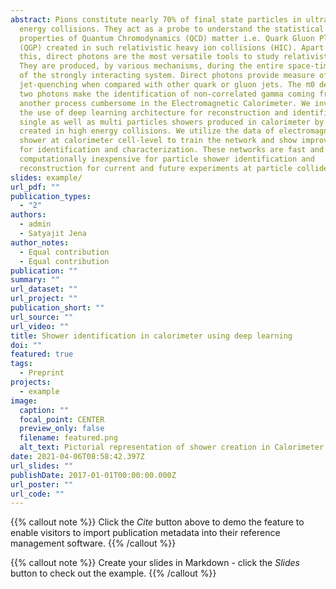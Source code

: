 ```yaml
---
abstract: Pions constitute nearly 70% of final state particles in ultra high
  energy collisions. They act as a probe to understand the statistical
  properties of Quantum Chromodynamics (QCD) matter i.e. Quark Gluon Plasma
  (QGP) created in such relativistic heavy ion collisions (HIC). Apart from
  this, direct photons are the most versatile tools to study relativistic HIC.
  They are produced, by various mechanisms, during the entire space-time history
  of the strongly interacting system. Direct photons provide measure of
  jet-quenching when compared with other quark or gluon jets. The π0 decay into
  two photons make the identification of non-correlated gamma coming from
  another process cumbersome in the Electromagnetic Calorimeter. We investigate
  the use of deep learning architecture for reconstruction and identification of
  single as well as multi particles showers produced in calorimeter by particles
  created in high energy collisions. We utilize the data of electromagnetic
  shower at calorimeter cell-level to train the network and show improvements
  for identification and characterization. These networks are fast and
  computationally inexpensive for particle shower identification and
  reconstruction for current and future experiments at particle colliders.
slides: example/
url_pdf: ""
publication_types:
  - "2"
authors:
  - admin
  - Satyajit Jena
author_notes:
  - Equal contribution
  - Equal contribution
publication: ""
summary: ""
url_dataset: ""
url_project: ""
publication_short: ""
url_source: ""
url_video: ""
title: Shower identification in calorimeter using deep learning
doi: ""
featured: true
tags:
  - Preprint
projects:
  - example
image:
  caption: ""
  focal_point: CENTER
  preview_only: false
  filename: featured.png
  alt_text: Pictorial representation of shower creation in Calorimeter
date: 2021-04-06T08:58:42.397Z
url_slides: ""
publishDate: 2017-01-01T00:00:00.000Z
url_poster: ""
url_code: ""
---
```

{{% callout note %}}
Click the *Cite* button above to demo the feature to enable visitors to import publication metadata into their reference management software.
{{% /callout %}}

{{% callout note %}}
Create your slides in Markdown - click the *Slides* button to check out the example.
{{% /callout %}}